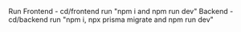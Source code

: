 Run
Frontend - cd/frontend run "npm i and npm run dev"
Backend - cd/backend run "npm i, npx prisma migrate and npm run dev"
